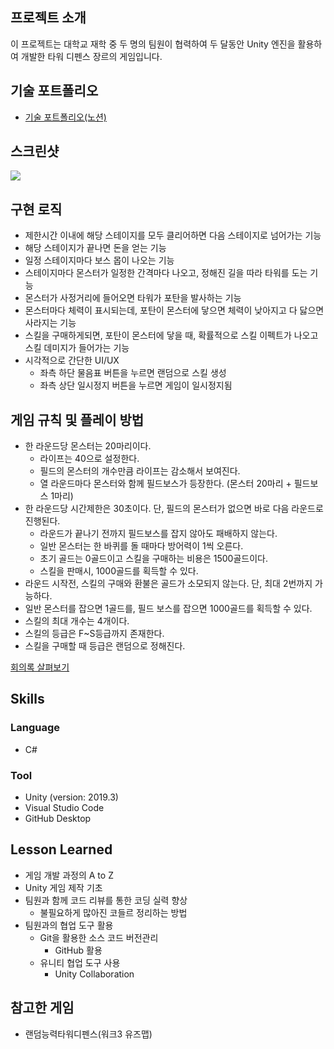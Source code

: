 ## 프로젝트 소개

이 프로젝트는 대학교 재학 중 두 명의 팀원이 협력하여 두 달동안 Unity 엔진을 활용하여 개발한 타워 디펜스 장르의 게임입니다.

## 기술 포트폴리오
- [기술 포트폴리오(노션)](https://eliotjang.notion.site/f05e177a1254464bb664ec16e6148e22?pvs=4)

## 스크린샷

![](https://eliotjang.github.io/assets/images/defense-game/TD-demo.png) 

## 구현 로직

- 제한시간 이내에 해당 스테이지를 모두 클리어하면 다음 스테이지로 넘어가는 기능
- 해당 스테이지가 끝나면 돈을 얻는 기능
- 일정 스테이지마다 보스 몹이 나오는 기능
- 스테이지마다 몬스터가 일정한 간격마다 나오고, 정해진 길을 따라 타워를 도는 기능
- 몬스터가 사정거리에 들어오면 타워가 포탄을 발사하는 기능
- 몬스터마다 체력이 표시되는데, 포탄이 몬스터에 닿으면 체력이 낮아지고 다 닳으면 사라지는 기능
- 스킬을 구매하게되면, 포탄이 몬스터에 닿을 때, 확률적으로 스킬 이펙트가 나오고 스킬 데미지가 들어가는 기능
- 시각적으로 간단한 UI/UX
  - 좌측 하단 물음표 버튼을 누르면 랜덤으로 스킬 생성
  - 좌측 상단 일시정지 버튼을 누르면 게임이 일시정지됨

## 게임 규칙 및 플레이 방법

- 한 라운드당 몬스터는 20마리이다.
	- 라이프는 40으로 설정한다. 
	- 필드의 몬스터의 개수만큼 라이프는 감소해서 보여진다.
	- 열 라운드마다 몬스터와 함께 필드보스가 등장한다. (몬스터 20마리 + 필드보스 1마리)
- 한 라운드당 시간제한은 30초이다. 단, 필드의 몬스터가 없으면 바로 다음 라운드로 진행된다.
	- 라운드가 끝나기 전까지 필드보스를 잡지 않아도 패배하지 않는다.
	- 일반 몬스터는 한 바퀴를 돌 때마다 방어력이 1씩 오른다.
	- 초기 골드는 0골드이고 스킬을 구매하는 비용은 1500골드이다.
	- 스킬을 판매시, 1000골드를 획득할 수 있다.
- 라운드 시작전, 스킬의 구매와 환불은 골드가 소모되지 않는다. 단, 최대 2번까지 가능하다.
- 일반 몬스터를 잡으면 1골드를, 필드 보스를 잡으면 1000골드를 획득할 수 있다.
- 스킬의 최대 개수는 4개이다.
- 스킬의 등급은 F~S등급까지 존재한다.
- 스킬을 구매할 때 등급은 랜덤으로 정해진다.

[회의록 살펴보기](https://docs.google.com/document/d/1ZOHq64Pf8SKA58J8JNbPd9CHj39g2_qNgI-CO800ncE/edit?usp=sharing)

## Skills

### Language
- C#

### Tool
- Unity (version: 2019.3)
- Visual Studio Code
- GitHub Desktop

## Lesson Learned

- 게임 개발 과정의 A to Z
- Unity 게임 제작 기초
- 팀원과 함께 코드 리뷰를 통한 코딩 실력 향상
  - 불필요하게 많아진 코들르 정리하는 방법
- 팀원과의 협업 도구 활용
  - Git을 활용한 소스 코드 버전관리
    - GitHub 활용
  - 유니티 협업 도구 사용
    - Unity Collaboration

## 참고한 게임

- 랜덤능력타워디펜스(워크3 유즈맵)
